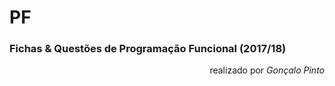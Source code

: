 # PF

### Fichas & Questões de Programação Funcional (2017/18)

<div dir="rtl"> 
realizado por <i>Gonçalo Pinto</i>
